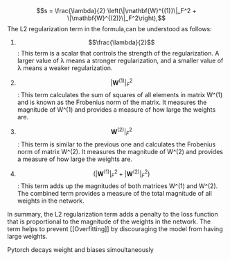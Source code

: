 $$s = \frac{\lambda}{2} \left(\|\mathbf{W}^{(1)}\|_F^2 + \|\mathbf{W}^{(2)}\|_F^2\right),$$
The L2 regularization term in the formula,can be understood as follows:

1.  $$\frac{\lambda}{2}$$: This term is a scalar that controls the strength of the regularization. A larger value of λ means a stronger regularization, and a smaller value of λ means a weaker regularization.
    
2.  $$|\mathbf{W}^{(1)}|_F^2$$: This term calculates the sum of squares of all elements in matrix W^(1) and is known as the Frobenius norm of the matrix. It measures the magnitude of W^(1) and provides a measure of how large the weights are.
    
3.  $$\mathbf{W}^{(2)}|_F^2$$: This term is similar to the previous one and calculates the Frobenius norm of matrix W^(2). It measures the magnitude of W^(2) and provides a measure of how large the weights are.
    
4. $$ \left(|\mathbf{W}^{(1)}|_F^2 + |\mathbf{W}^{(2)}|_F^2\right)$$: This term adds up the magnitudes of both matrices W^(1) and W^(2). The combined term provides a measure of the total magnitude of all weights in the network.
    

In summary, the L2 regularization term adds a penalty to the loss function that is proportional to the magnitude of the weights in the network. The term helps to prevent [[Overfitting]] by discouraging the model from having large weights.

Pytorch decays weight and biases simoultaneously 